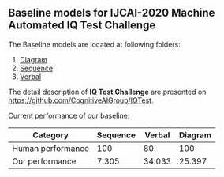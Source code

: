 ## Baseline models for IJCAI-2020 Machine Automated IQ Test Challenge

The Baseline models are located at following folders:

1. [Diagram](/diagram/README.md)
2. [Sequence](/sequence/README.md)
3. [Verbal](/verbal/README.md)

The detail description of **IQ Test Challenge** are presented on https://github.com/CognitiveAIGroup/IQTest.

Current performance of our baseline:

| Category | Sequence | Verbal | Diagram |
| ---- | ---- | ---- | ---- |
| Human performance |  100 | 80 | 100 |
| Our performance | 7.305 | 34.033 | 25.397 |
